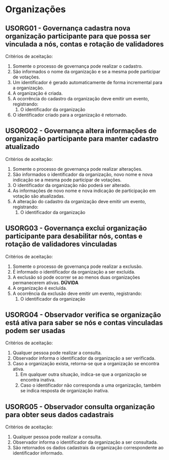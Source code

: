 # Organizações

## USORG01 - Governança cadastra nova organização participante para que possa ser vinculada a nós, contas e rotação de validadores<a id="usorg01"></a>
Critérios de aceitação:
1. Somente o processo de governança pode realizar o cadastro.
2. São informados o nome da organização e se a mesma pode participar de votações.
3. Um identificador é gerado automaticamente de forma incremental para a organização.
4. A organização é criada.
5. A ocorrência do cadastro da organização deve emitir um evento, registrando:
   1. O identificador da organização
6. O identificador criado para a organização é retornado.

## USORG02 - Governança altera informações de organização participante para manter cadastro atualizado<a id="usorg02"></a>
Critérios de aceitação:
1. Somente o processo de governança pode realizar alterações.
2. São informados o identificador da organização, novo nome e nova indicação se a mesma pode participar de votações.
3. O identificador da organização não poderá ser alterado.
4. As informações de novo nome e nova indicação de participação em votação são atualizadas.
5. A alteração do cadastro da organização deve emitir um evento, registrando:
   1. O identificador da organização

## USORG03 - Governança exclui organização participante para desabilitar nós, contas e rotação de validadores vinculadas<a id="usorg03"></a>
Critérios de aceitação:
1. Somente o processo de governança pode realizar a exclusão.
2. É informado o identificador da organização a ser excluída.
3. A exclusão só pode ocorrer se ao menos duas organizações permanecerem ativas. **DÚVIDA**
4. A organização é excluída.
5. A ocorrência da exclusão deve emitir um evento, registrando:
   1. O identificador da organização

## USORG04 - Observador verifica se organização está ativa para saber se nós e contas vinculadas podem ser usadas<a id="usorg04"></a>
Critérios de aceitação:
1. Qualquer pessoa pode realizar a consulta.
2. Observador informa o identificador da organização a ser verificada.
3. Caso a organização exista, retorna-se que a organização se encontra ativa.
   1. Em qualquer outra situação, indica-se que a organização se encontra inativa.
   2. Caso o identificador não corresponda a uma organização, também se indica resposta de organização inativa.

## USORG05 - Observador consulta organização para obter seus dados cadastrais<a id="usorg05"></a>
Critérios de aceitação:
1. Qualquer pessoa pode realizar a consulta.
2. Observador informa o identificador da organização a ser consultada.
3. São retornados os dados cadastrais da organização correspondente ao identificador informado.

